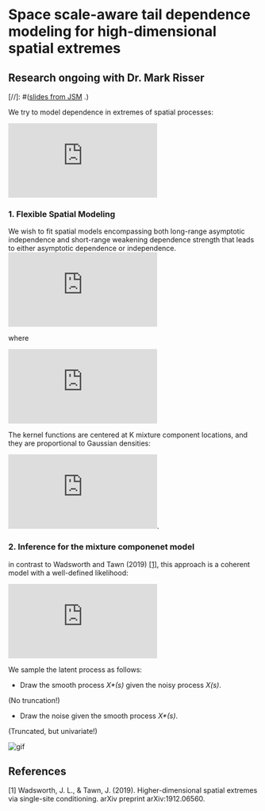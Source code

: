 # Space scale-aware tail dependence modeling for high-dimensional spatial extremes

## Research ongoing with Dr. Mark Risser

[//]: #([slides from JSM](https://drive.google.com/file/d/1xUYZZ9jN4xxxkg57UQWvTDuV3Jp6d4p2/view?usp=sharing) .)

We try to model dependence in extremes of spatial processes: 

![equation](http://latex.codecogs.com/gif.latex?%5C%7BX%28s%29%3Bs%5Cin%5Cmathcal%7BS%7D%5Csubset%5Cmathbb%7BR%7D%5E2%5C%7D)

### 1.  Flexible Spatial Modeling
We wish to fit spatial models encompassing both long-range asymptotic independence and short-range weakening dependence strength that leads to either asymptotic dependence or independence.
![equation](https://latex.codecogs.com/gif.latex?X%5E*%28%5Cboldsymbol%7Bs%7D%29%3DR%28%5Cboldsymbol%7Bs%7D%29%5E%7B%5Cphi%28%5Cboldsymbol%7Bs%7D%29%7DW%28%5Cboldsymbol%7Bs%7D%29%2C)

where

![equation](https://latex.codecogs.com/gif.latex?R%28%5Cboldsymbol%7Bs%7D%29%3D%5Csum_%7Bk%3D1%7D%5EK%20w_k%28%5Cboldsymbol%7Bs%7D%29%20S_k%20%5Ctext%7B%20with%20%7DS_k%5Csim%20%5Ctext%7BStable%7D%28%5Calpha%2C1%2C%5Cgamma_k%2C%5Cdelta%29.)

The kernel functions are centered at K mixture component locations, and they are proportional to Gaussian densities:

![equation](https://latex.codecogs.com/gif.latex?w_k%28%5Cboldsymbol%7Bs%7D%29%5Cpropto%20%5Cexp%5Cleft%5C%7B-%5Cfrac%7B%7C%7C%5Cboldsymbol%7Bs%7D-%5Cboldsymbol%7Bb%7D_k%7C%7C%5E2%7D%7B2%5Clambda_w%7D%5Cright%5C%7D).

### 2. Inference for the mixture componenet model

in contrast to Wadsworth and Tawn (2019) [[1]](#1), this approach is a coherent model with a well-defined likelihood:

![equation](https://latex.codecogs.com/gif.latex?%5Cvarphi%5Cleft%28Y_t%28%5Cboldsymbol%7Bs%7D_i%29%7CX%5E*_t%28%5Cboldsymbol%7Bs%7D%29%2C%5Cboldsymbol%7B%5Ctheta%7D%28%5Cboldsymbol%7Bs%7D%29%2Cp%2C%5Cphi%28%5Cboldsymbol%7Bs%7D%29%2C%5Ctau%5E2%5Cright%29%3D%20%5Cleft%5C%7B%5Cbegin%7Bmatrix%7D%20%5CPhi%5Cleft%28%5Cfrac%7BF_%7BX%7C%5Cphi_i%2C%5Ctau%5E2%7D%5E%7B-1%7D%28p%29-X%5E*_t%28%5Cboldsymbol%7Bs%7D_i%29%7D%7B%5Ctau%7D%5Cright%29%26%20%5Ctext%7Bif%20%7D%20Y_t%28%5Cboldsymbol%7Bs%7D_i%29%5Cleq%20u_t%28%5Cboldsymbol%7Bs%7D_i%29%2C%5C%5C%20%5Cphi%5Cleft%28F_X%5E%7B-1%7D%5Ccirc%20F_Y%28Y_t%28%5Cboldsymbol%7Bs%7D_i%29%29%5Crvert%20X%5E*_t%28%5Cboldsymbol%7Bs%7D_i%29%2C%5Ctau%5E2%5Cright%29%5Cfrac%7Bf_Y%28Y_t%28%5Cboldsymbol%7Bs%7D_i%29%29%7D%7Bf_X%5Cleft%28F_X%5E%7B-1%7D%5Ccirc%20F_Y%28Y_t%28%5Cboldsymbol%7Bs%7D_i%29%29%5Cright%29%7D%26%20%5Ctext%7Bif%20%7D%20Y_t%28%5Cboldsymbol%7Bs%7D_i%29%3E%20u_t%28%5Cboldsymbol%7Bs%7D_i%29.%20%5Cend%7Bmatrix%7D%5Cright.)

We sample the latent process as follows:

- Draw the smooth process _X*(s)_ given the noisy process _X(s)_.

(No truncation!)

- Draw the noise given the smooth process _X*(s)_.

(Truncated, but univariate!)

![gif](www/anime.gif)



## References
<a id="1">[1]</a> 
Wadsworth, J. L., & Tawn, J. (2019).
Higher-dimensional spatial extremes via single-site conditioning. 
arXiv preprint arXiv:1912.06560.
